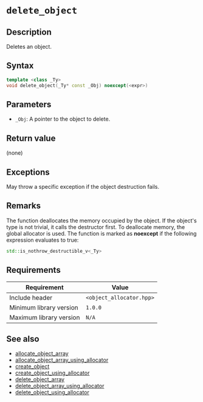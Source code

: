 # `delete_object`

## Description

Deletes an object.

## Syntax

```cpp
template <class _Ty>
void delete_object(_Ty* const _Obj) noexcept(<expr>)
```

## Parameters

- `_Obj`: A pointer to the object to delete.

## Return value

(none)

## Exceptions

May throw a specific exception if the object destruction fails.

## Remarks

The function deallocates the memory occupied by the object. If the object's type is not trivial, it calls the destructor first. To deallocate memory, the global allocator is used. The function is marked as **noexcept** if the following expression evaluates to true:

```cpp
std::is_nothrow_destructible_v<_Ty>
```

## Requirements

| Requirement             | Value                    |
|-------------------------|--------------------------|
| Include header          | `<object_allocator.hpp>` |
| Minimum library version | `1.0.0`                  |
| Maximum library version | `N/A`                    |

## See also

- [allocate_object_array](allocate_object_array.md)
- [allocate_object_array_using_allocator](allocate_object_array_using_allocator.md)
- [create_object](create_object.md)
- [create_object_using_allocator](create_object_using_allocator.md)
- [delete_object_array](delete_object_array.md)
- [delete_object_array_using_allocator](delete_object_array_using_allocator.md)
- [delete_object_using_allocator](delete_object_using_allocator.md)